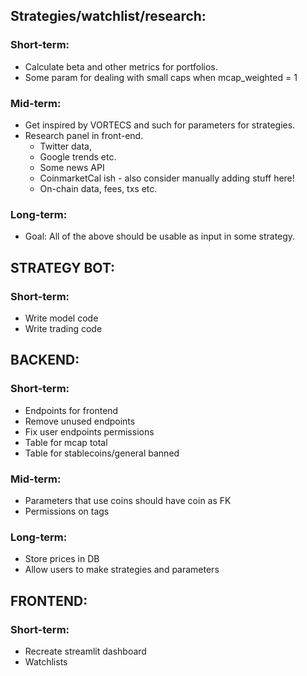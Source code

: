 ## Strategies/watchlist/research:

### Short-term:

- Calculate beta and other metrics for portfolios.
- Some param for dealing with small caps when mcap_weighted = 1

### Mid-term:

- Get inspired by VORTECS and such for parameters for strategies.
- Research panel in front-end.
  - Twitter data,
  - Google trends etc.
  - Some news API
  - CoinmarketCal ish - also consider manually adding stuff here!
  - On-chain data, fees, txs etc.

### Long-term:

- Goal: All of the above should be usable as input in some strategy.

## STRATEGY BOT:

### Short-term:

- Write model code
- Write trading code

## BACKEND:

### Short-term:

- Endpoints for frontend
- Remove unused endpoints
- Fix user endpoints permissions
- Table for mcap total
- Table for stablecoins/general banned

### Mid-term:

- Parameters that use coins should have coin as FK
- Permissions on tags

### Long-term:

- Store prices in DB
- Allow users to make strategies and parameters

## FRONTEND:

### Short-term:

- Recreate streamlit dashboard
- Watchlists
